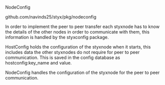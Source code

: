 NodeConfig

github.com/navinds25/styx/pkg/nodeconfig

In order to implement the peer to peer transfer each styxnode has to know the details of the other nodes in order to communicate with them, this information is handled by the styxconfig package.

HostConfig holds the configuration of the styxnode when it starts, this includes data the other styxnodes do not require for peer to peer communication.
This is saved in the config database as hostconfig:key_name and value.

NodeConfig handles the configuration of the styxnode for the peer to peer communication.
